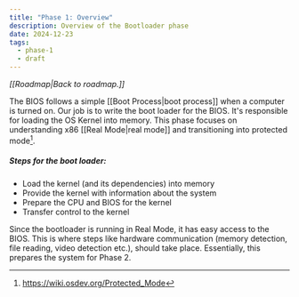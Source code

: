 ```yaml
---
title: "Phase 1: Overview"
description: Overview of the Bootloader phase
date: 2024-12-23
tags:
  - phase-1
  - draft
---
```

*[[Roadmap|Back to roadmap.]]*

The BIOS follows a simple [[Boot Process|boot process]] when a computer is turned on. Our job is to write the boot loader for the BIOS. It's responsible for loading the OS Kernel into memory. This phase focuses on understanding x86 [[Real Mode|real mode]] and transitioning into protected mode[^1].

##### Steps for the boot loader:

- Load the kernel (and its dependencies) into memory
- Provide the kernel with information about the system
- Prepare the CPU and BIOS for the kernel
- Transfer control to the kernel

Since the bootloader is running in Real Mode, it has easy access to the BIOS. This is where steps like hardware communication (memory detection, file reading, video detection etc.), should take place. Essentially, this prepares the system for Phase 2.

[^1]: https://wiki.osdev.org/Protected_Mode